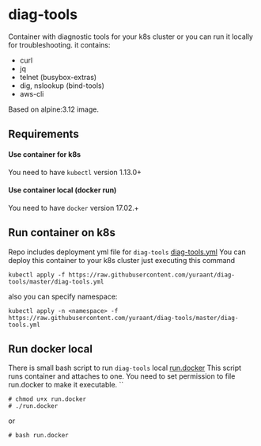 # diag-tools
Container with diagnostic tools for your k8s cluster or you can run it locally for troubleshooting.
it contains:
- curl
- jq
- telnet (busybox-extras)
- dig, nslookup (bind-tools)
- aws-cli

Based on alpine:3.12 image.

## Requirements
####  Use container for k8s
You need to have `kubectl` version 1.13.0+
####   Use container local (docker run)
You need to have `docker` version 17.02.+ 

## Run container on k8s
Repo includes deployment yml file for `diag-tools` [diag-tools.yml](https://github.com/yuraant/diag-tools/blob/master/diag-tools.yml)
You can deploy this container to your k8s cluster just executing this command

    kubectl apply -f https://raw.githubusercontent.com/yuraant/diag-tools/master/diag-tools.yml
also you can specify namespace:

    kubectl apply -n <namespace> -f https://raw.githubusercontent.com/yuraant/diag-tools/master/diag-tools.yml

## Run docker local
There is small bash script to run `diag-tools` local [run.docker](https://github.com/yuraant/diag-tools/blob/master/run.docker)
This script runs container and attaches to one.
You need to set permission to file run.docker to make it executable.   `` 

    # chmod u+x run.docker
    # ./run.docker
or 

    # bash run.docker
